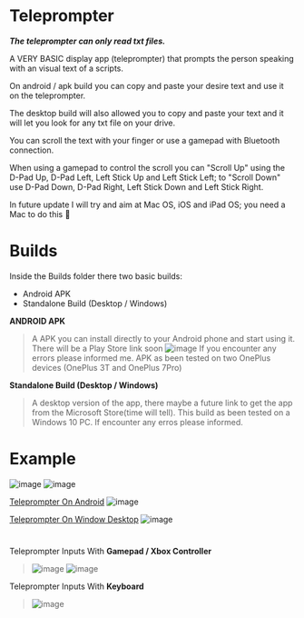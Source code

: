 # Teleprompter
**_The teleprompter can only read txt files._**

A VERY BASIC display app (teleprompter) that prompts the person speaking with an visual text of a scripts.  

On android / apk build you can copy and paste your desire text and use it on the teleprompter.

The desktop build will also allowed you to copy and paste your text and it will let you look for any txt file on your drive.

You can scroll the text with your finger or use a gamepad with Bluetooth connection.

When using a gamepad to control the scroll you can "Scroll Up" using the D-Pad Up, D-Pad Left, Left Stick Up and Left Stick Left; to "Scroll Down" use D-Pad Down, D-Pad Right, Left Stick Down and Left Stick Right.

In future update I will try and aim at Mac OS, iOS and iPad OS; you need a Mac to do this 🤣

# Builds
Inside the Builds folder there two basic builds:
- Android APK
- Standalone Build (Desktop / Windows)

**ANDROID APK**
> A APK you can install directly to your Android phone and start using it.  There will be a Play Store link soon
> ![image](https://drive.google.com/uc?export=view&id=1c3WbM8N3ajbBHueFolfWO-0_IsdQfvwE)
> If you encounter any errors please informed me. APK as been tested on two OnePlus devices (OnePlus 3T and OnePlus 7Pro)

**Standalone Build (Desktop / Windows)**
> A desktop version of the app, there maybe a future link to get the app from the Microsoft Store(time will tell).
> This build as been tested on a Windows 10 PC. If encounter any erros please informed.

# Example
![image](https://drive.google.com/uc?export=view&id=1jAE2_0juLO6eOkkZoYo6lulVgNBSKvcq)
![image](https://drive.google.com/uc?export=view&id=1VmSrFPV3jwkEQ0U7sXD34NwLPvzCR8wn)

<a href="https://drive.google.com/file/d/1QArKxwMoXhTNaE2wRF4n4MPIyasDRBE_/view?usp=sharing">Teleprompter On Android</a>
![image](https://drive.google.com/uc?export=view&id=1t38EhcK30gGUz1jupRxXlx8Wt63jTPr2)

<a href="https://drive.google.com/file/d/1VpOhicoD79w1l5iti4SIxAODpD92ubvL/view?usp=sharing">Teleprompter On Window Desktop</a>
![image](https://drive.google.com/uc?export=view&id=1sc5VihU0L2h9NE6ORncIRVjEbO-Q5X17)

# 
Teleprompter Inputs With **Gamepad / Xbox Controller**
> ![image](https://drive.google.com/uc?export=view&id=1Om87ZWPLTH2makZdVl1jwLJcXrFrrOIt)
> ![image](https://drive.google.com/uc?export=view&id=1zM76OO3O3USJPKH9Px83AliYAKY8OBNH)

Teleprompter Inputs With **Keyboard**
> ![image](https://drive.google.com/uc?export=view&id=1r8aGfmCjtYWe-rUhpul5pkj4eaB9isUL)
